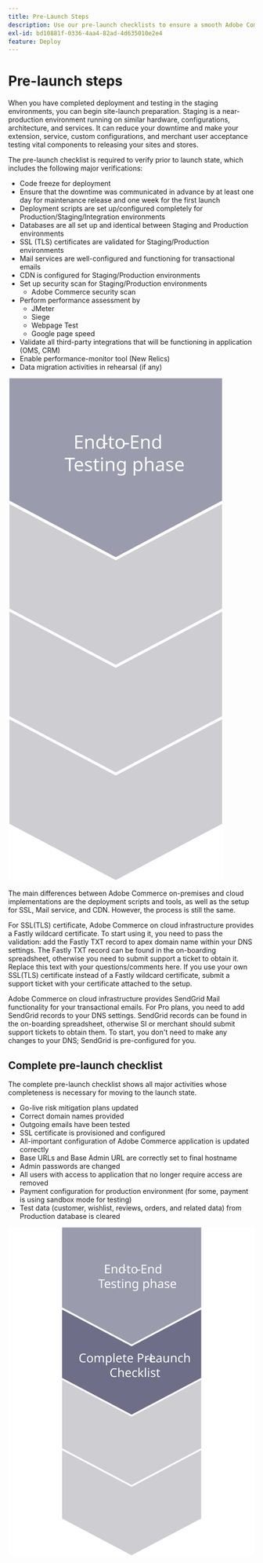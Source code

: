 ```yaml
---
title: Pre-Launch Steps
description: Use our pre-launch checklists to ensure a smooth Adobe Commerce site implementation.
exl-id: bd10881f-0336-4aa4-82ad-4d635010e2e4
feature: Deploy
---
```

# Pre-launch steps

When you have completed deployment and testing in the staging environments, you can begin site-launch preparation. Staging is a near-production environment running on similar hardware, configurations, architecture, and services. It can reduce your downtime and make your extension, service, custom configurations, and merchant user acceptance testing vital components to releasing your sites and stores.

The pre-launch checklist is required to verify prior to launch state, which includes the following major verifications:

- Code freeze for deployment 
- Ensure that the downtime was communicated in advance by at least one day for maintenance release and one week for the first launch 
- Deployment scripts are set up/configured completely for Production/Staging/Integration environments 
- Databases are all set up and identical between Staging and Production environments 
- SSL (TLS) certificates are validated for Staging/Production environments 
- Mail services are well-configured and functioning for transactional emails 
- CDN is configured for Staging/Production environments 
- Set up security scan for Staging/Production environments 
  - Adobe Commerce security scan 
- Perform performance assessment by 
  - JMeter 
  - Siege 
  - Webpage Test 
  - Google page speed 
- Validate all third-party integrations that will be functioning in application (OMS, CRM) 
- Enable performance-monitor tool (New Relics) 
- Data migration activities in rehearsal (if any) 

![Diagram showing phase 1 of the launch process](../../assets/playbooks/launch-steps-1.svg)

The main differences between Adobe Commerce on-premises and cloud implementations are the deployment scripts and tools, as well as the setup for SSL, Mail service, and CDN. However, the process is still the same.

For SSL(TLS) certificate, Adobe Commerce on cloud infrastructure provides a Fastly wildcard certificate. To start using it, you need to pass the validation: add the Fastly TXT record to apex domain name within your DNS settings. The Fastly TXT record can be found in the on-boarding spreadsheet, otherwise you need to submit support a ticket to obtain it. Replace this text with your questions/comments here. If you use your own SSL(TLS) certificate instead of a Fastly wildcard certificate, submit a support ticket with your certificate attached to the setup. 

Adobe Commerce on cloud infrastructure provides SendGrid Mail functionality for your transactional emails. For Pro plans, you need to add SendGrid records to your DNS settings. SendGrid records can be found in the on-boarding spreadsheet, otherwise SI or merchant should submit support tickets to obtain them. To start, you don't need to make any changes to your DNS; SendGrid is pre-configured for you.

## Complete pre-launch checklist

The complete pre-launch checklist shows all major activities whose completeness is necessary for moving to the launch state.

- Go-live risk mitigation plans updated 
- Correct domain names provided 
- Outgoing emails have been tested 
- SSL certificate is provisioned and configured 
- All-important configuration of Adobe Commerce application is updated correctly 
- Base URLs and Base Admin URL are correctly set to final hostname 
- Admin passwords are changed 
- All users with access to application that no longer require access are removed 
- Payment configuration for production environment (for some, payment is using sandbox mode for testing) 
- Test data (customer, wishlist, reviews, orders, and related data) from Production database is cleared

![Diagram showing phase 2 of the launch process](../../assets/playbooks/launch-steps-2.svg)
